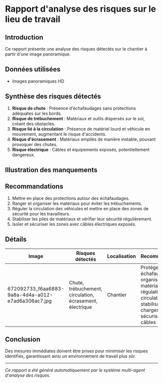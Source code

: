 # Rapport d'analyse des risques sur le lieu de travail

## Introduction
Ce rapport présente une analyse des risques détectés sur le chantier à partir d'une image panoramique.

## Données utilisées
- Images panoramiques HD

## Synthèse des risques détectés
1. **Risque de chute** : Présence d'échafaudages sans protections adéquates sur les bords.
2. **Risque de trébuchement** : Matériaux et outils dispersés sur le sol, créant des obstacles.
3. **Risque lié à la circulation** : Présence de matériel lourd et véhicule en mouvement, augmentant le risque d'accidents.
4. **Risque d'écrasement** : Matériaux empilés de manière instable, pouvant provoquer des chutes.
5. **Risque électrique** : Câbles et équipements exposés, potentiellement dangereux.

## Illustration des manquements
<!-- Insertion d'images annotées ou de schémas -->

## Recommandations
1. Mettre en place des protections autour des échafaudages.
2. Ranger et organiser les matériaux pour éviter les trébuchements.
3. Réguler la circulation des véhicules et mettre en place des zones de sécurité pour les travailleurs.
4. Stabiliser les piles de matériaux et vérifier leur sécurité régulièrement.
5. Isoler et sécuriser les zones avec câbles électriques exposés.

## Détails
| Image | Risques détectés | Localisation | Recommandations |
|-------|------------------|--------------|-----------------|
| 672092733_f6aa6883-9a8a-4d4a-a012-e7ad6a306ac7.jpg | Chute, trébuchement, circulation, écrasement, électrique | Chantier | Protège-échafaudages, organisation des matériaux, régulation de la circulation, stabilisation des charges, sécurisation des câbles |

## Conclusion
Des mesures immédiates doivent être prises pour minimiser les risques identifiés, garantissant ainsi un environnement de travail plus sûr.

---
*Ce rapport a été généré automatiquement par le système multi-agent d'analyse des risques.*